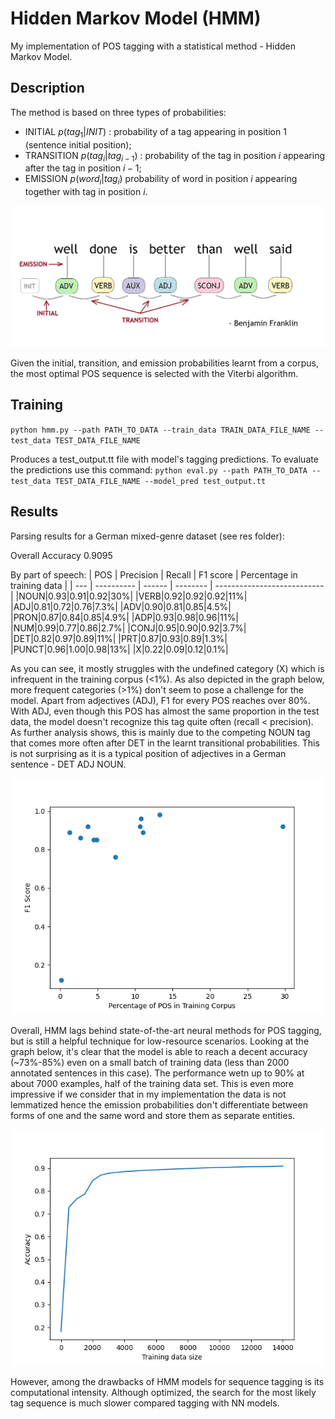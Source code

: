 # Hidden Markov Model (HMM)
My implementation of POS tagging with a statistical method - Hidden Markov Model. 

## Description
The method is based on three types of probabilities: 
- INITIAL $`p(tag_1|INIT)`$ : probability of a tag appearing in position 1 (sentence initial position);
- TRANSITION $`p(tag_i|{tag}_{i-1})`$ : probability of the tag in position $`i`$ appearing after the tag in position $`i-1`$; 
- EMISSION $`p(word_i|tag_i)`$ probability of word in position $`i`$ appearing together with tag in position $`i`$.

![example_sentence](https://github.com/uliana65/hmm/blob/main/figures/sent_example.png)

Given the initial, transition, and emission probabilities learnt from a corpus, the most optimal POS sequence is selected with the Viterbi algorithm. 

## Training
`python hmm.py --path PATH_TO_DATA --train_data TRAIN_DATA_FILE_NAME --test_data TEST_DATA_FILE_NAME`

Produces a test_output.tt file with model's tagging predictions. To evaluate the predictions use this command: 
`python eval.py --path PATH_TO_DATA --test_data TEST_DATA_FILE_NAME --model_pred test_output.tt`

## Results
Parsing results for a German mixed-genre dataset (see res folder):

Overall Accuracy 0.9095

By part of speech:
| POS | Precision  | Recall | F1 score | Percentage in training data |
| --- | ---------- | ------ | -------- | --------------------------- |
|NOUN|0.93|0.91|0.92|30%|
|VERB|0.92|0.92|0.92|11%|
|ADJ|0.81|0.72|0.76|7.3%|
|ADV|0.90|0.81|0.85|4.5%|
|PRON|0.87|0.84|0.85|4.9%|
|ADP|0.93|0.98|0.96|11%|
|NUM|0.99|0.77|0.86|2.7%|
|CONJ|0.95|0.90|0.92|3.7%|
|DET|0.82|0.97|0.89|11%|
|PRT|0.87|0.93|0.89|1.3%|
|PUNCT|0.96|1.00|0.98|13%|
|X|0.22|0.09|0.12|0.1%|

As you can see, it mostly struggles with the undefined category (X) which is infrequent in the training corpus (<1%). As also depicted in the graph below, more frequent categories (>1%) don't seem to pose a challenge for the model. Apart from adjectives (ADJ), F1 for every POS reaches over 80%. With ADJ, even though this POS has almost the same proportion in the test data, the model doesn't recognize this tag quite often (recall < precision). As further analysis shows, this is mainly due to the competing NOUN tag that comes more often after DET in the learnt transitional probabilities. This is not surprising as it is a typical position of adjectives in a German sentence - DET ADJ NOUN.

![example_sentence](https://github.com/uliana65/hmm/blob/main/figures/f1_by_distribution.png)

Overall, HMM lags behind state-of-the-art neural methods for POS tagging, but is still a helpful technique for low-resource scenarios. Looking at the graph below, it's clear that the model is able to reach a decent accuracy (~73%-85%) even on a small batch of training data (less than 2000 annotated sentences in this case). The performance wetn up to 90% at about 7000 examples, half of the training data set. This is even more impressive if we consider that in my implementation the data is not lemmatized hence the emission probabilities don't differentiate between forms of one and the same word and store them as separate entities.

![example_sentence](https://github.com/uliana65/hmm/blob/main/figures/accuracy_by_training_size.png)

However, among the drawbacks of HMM models for sequence tagging is its computational intensity. Although optimized, the search for the most likely tag sequence is much slower compared tagging with NN models.     
